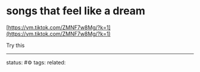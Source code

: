 # songs that feel like a dream
[https://vm.tiktok.com/ZMNF7w8Mg/?k=1](https://vm.tiktok.com/ZMNF7w8Mg/?k=1)  
  
Try this



---
status: #⚙️ 
tags: 
related: 
